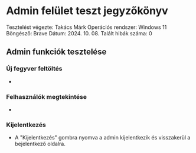 # Admin felület teszt jegyzőkönyv

Tesztelést végezte: Takács Márk 
Operációs rendszer: Windows 11 
Böngésző: Brave 
Dátum: 2024. 10. 08. 
Talált hibák száma: 0

## Admin funkciók tesztelése

### Új fegyver feltöltés

+ 

### Felhasználók megtekintése

+ 

### Kijelentkezés

+ A "Kijelentkezés" gombra nyomva a admin kijelentkezik és visszakerül a bejelentkező oldalra.

